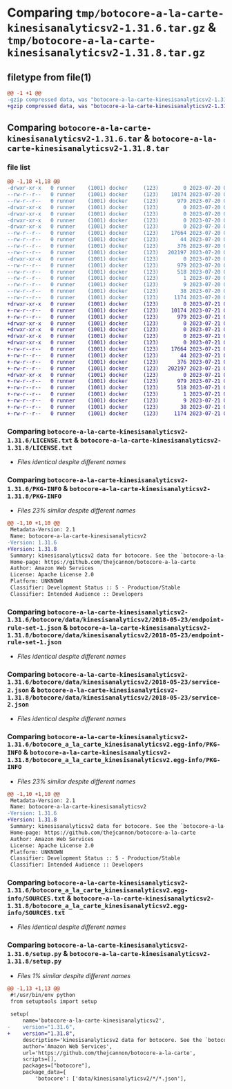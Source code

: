 # Comparing `tmp/botocore-a-la-carte-kinesisanalyticsv2-1.31.6.tar.gz` & `tmp/botocore-a-la-carte-kinesisanalyticsv2-1.31.8.tar.gz`

## filetype from file(1)

```diff
@@ -1 +1 @@
-gzip compressed data, was "botocore-a-la-carte-kinesisanalyticsv2-1.31.6.tar", last modified: Thu Jul 20 01:20:27 2023, max compression
+gzip compressed data, was "botocore-a-la-carte-kinesisanalyticsv2-1.31.8.tar", last modified: Fri Jul 21 01:21:36 2023, max compression
```

## Comparing `botocore-a-la-carte-kinesisanalyticsv2-1.31.6.tar` & `botocore-a-la-carte-kinesisanalyticsv2-1.31.8.tar`

### file list

```diff
@@ -1,18 +1,18 @@
-drwxr-xr-x   0 runner    (1001) docker     (123)        0 2023-07-20 01:20:27.558745 botocore-a-la-carte-kinesisanalyticsv2-1.31.6/
--rw-r--r--   0 runner    (1001) docker     (123)    10174 2023-07-20 01:20:27.000000 botocore-a-la-carte-kinesisanalyticsv2-1.31.6/LICENSE.txt
--rw-r--r--   0 runner    (1001) docker     (123)      979 2023-07-20 01:20:27.558745 botocore-a-la-carte-kinesisanalyticsv2-1.31.6/PKG-INFO
-drwxr-xr-x   0 runner    (1001) docker     (123)        0 2023-07-20 01:20:27.554745 botocore-a-la-carte-kinesisanalyticsv2-1.31.6/botocore/
-drwxr-xr-x   0 runner    (1001) docker     (123)        0 2023-07-20 01:20:27.554745 botocore-a-la-carte-kinesisanalyticsv2-1.31.6/botocore/data/
-drwxr-xr-x   0 runner    (1001) docker     (123)        0 2023-07-20 01:20:27.554745 botocore-a-la-carte-kinesisanalyticsv2-1.31.6/botocore/data/kinesisanalyticsv2/
-drwxr-xr-x   0 runner    (1001) docker     (123)        0 2023-07-20 01:20:27.558745 botocore-a-la-carte-kinesisanalyticsv2-1.31.6/botocore/data/kinesisanalyticsv2/2018-05-23/
--rw-r--r--   0 runner    (1001) docker     (123)    17664 2023-07-20 01:19:55.000000 botocore-a-la-carte-kinesisanalyticsv2-1.31.6/botocore/data/kinesisanalyticsv2/2018-05-23/endpoint-rule-set-1.json
--rw-r--r--   0 runner    (1001) docker     (123)       44 2023-07-20 01:19:55.000000 botocore-a-la-carte-kinesisanalyticsv2-1.31.6/botocore/data/kinesisanalyticsv2/2018-05-23/examples-1.json
--rw-r--r--   0 runner    (1001) docker     (123)      376 2023-07-20 01:19:55.000000 botocore-a-la-carte-kinesisanalyticsv2-1.31.6/botocore/data/kinesisanalyticsv2/2018-05-23/paginators-1.json
--rw-r--r--   0 runner    (1001) docker     (123)   202197 2023-07-20 01:19:55.000000 botocore-a-la-carte-kinesisanalyticsv2-1.31.6/botocore/data/kinesisanalyticsv2/2018-05-23/service-2.json
-drwxr-xr-x   0 runner    (1001) docker     (123)        0 2023-07-20 01:20:27.558745 botocore-a-la-carte-kinesisanalyticsv2-1.31.6/botocore_a_la_carte_kinesisanalyticsv2.egg-info/
--rw-r--r--   0 runner    (1001) docker     (123)      979 2023-07-20 01:20:27.000000 botocore-a-la-carte-kinesisanalyticsv2-1.31.6/botocore_a_la_carte_kinesisanalyticsv2.egg-info/PKG-INFO
--rw-r--r--   0 runner    (1001) docker     (123)      518 2023-07-20 01:20:27.000000 botocore-a-la-carte-kinesisanalyticsv2-1.31.6/botocore_a_la_carte_kinesisanalyticsv2.egg-info/SOURCES.txt
--rw-r--r--   0 runner    (1001) docker     (123)        1 2023-07-20 01:20:27.000000 botocore-a-la-carte-kinesisanalyticsv2-1.31.6/botocore_a_la_carte_kinesisanalyticsv2.egg-info/dependency_links.txt
--rw-r--r--   0 runner    (1001) docker     (123)        9 2023-07-20 01:20:27.000000 botocore-a-la-carte-kinesisanalyticsv2-1.31.6/botocore_a_la_carte_kinesisanalyticsv2.egg-info/top_level.txt
--rw-r--r--   0 runner    (1001) docker     (123)       38 2023-07-20 01:20:27.558745 botocore-a-la-carte-kinesisanalyticsv2-1.31.6/setup.cfg
--rw-r--r--   0 runner    (1001) docker     (123)     1174 2023-07-20 01:20:27.000000 botocore-a-la-carte-kinesisanalyticsv2-1.31.6/setup.py
+drwxr-xr-x   0 runner    (1001) docker     (123)        0 2023-07-21 01:21:36.967208 botocore-a-la-carte-kinesisanalyticsv2-1.31.8/
+-rw-r--r--   0 runner    (1001) docker     (123)    10174 2023-07-21 01:21:36.000000 botocore-a-la-carte-kinesisanalyticsv2-1.31.8/LICENSE.txt
+-rw-r--r--   0 runner    (1001) docker     (123)      979 2023-07-21 01:21:36.963208 botocore-a-la-carte-kinesisanalyticsv2-1.31.8/PKG-INFO
+drwxr-xr-x   0 runner    (1001) docker     (123)        0 2023-07-21 01:21:36.963208 botocore-a-la-carte-kinesisanalyticsv2-1.31.8/botocore/
+drwxr-xr-x   0 runner    (1001) docker     (123)        0 2023-07-21 01:21:36.963208 botocore-a-la-carte-kinesisanalyticsv2-1.31.8/botocore/data/
+drwxr-xr-x   0 runner    (1001) docker     (123)        0 2023-07-21 01:21:36.963208 botocore-a-la-carte-kinesisanalyticsv2-1.31.8/botocore/data/kinesisanalyticsv2/
+drwxr-xr-x   0 runner    (1001) docker     (123)        0 2023-07-21 01:21:36.963208 botocore-a-la-carte-kinesisanalyticsv2-1.31.8/botocore/data/kinesisanalyticsv2/2018-05-23/
+-rw-r--r--   0 runner    (1001) docker     (123)    17664 2023-07-21 01:21:06.000000 botocore-a-la-carte-kinesisanalyticsv2-1.31.8/botocore/data/kinesisanalyticsv2/2018-05-23/endpoint-rule-set-1.json
+-rw-r--r--   0 runner    (1001) docker     (123)       44 2023-07-21 01:21:06.000000 botocore-a-la-carte-kinesisanalyticsv2-1.31.8/botocore/data/kinesisanalyticsv2/2018-05-23/examples-1.json
+-rw-r--r--   0 runner    (1001) docker     (123)      376 2023-07-21 01:21:06.000000 botocore-a-la-carte-kinesisanalyticsv2-1.31.8/botocore/data/kinesisanalyticsv2/2018-05-23/paginators-1.json
+-rw-r--r--   0 runner    (1001) docker     (123)   202197 2023-07-21 01:21:06.000000 botocore-a-la-carte-kinesisanalyticsv2-1.31.8/botocore/data/kinesisanalyticsv2/2018-05-23/service-2.json
+drwxr-xr-x   0 runner    (1001) docker     (123)        0 2023-07-21 01:21:36.963208 botocore-a-la-carte-kinesisanalyticsv2-1.31.8/botocore_a_la_carte_kinesisanalyticsv2.egg-info/
+-rw-r--r--   0 runner    (1001) docker     (123)      979 2023-07-21 01:21:36.000000 botocore-a-la-carte-kinesisanalyticsv2-1.31.8/botocore_a_la_carte_kinesisanalyticsv2.egg-info/PKG-INFO
+-rw-r--r--   0 runner    (1001) docker     (123)      518 2023-07-21 01:21:36.000000 botocore-a-la-carte-kinesisanalyticsv2-1.31.8/botocore_a_la_carte_kinesisanalyticsv2.egg-info/SOURCES.txt
+-rw-r--r--   0 runner    (1001) docker     (123)        1 2023-07-21 01:21:36.000000 botocore-a-la-carte-kinesisanalyticsv2-1.31.8/botocore_a_la_carte_kinesisanalyticsv2.egg-info/dependency_links.txt
+-rw-r--r--   0 runner    (1001) docker     (123)        9 2023-07-21 01:21:36.000000 botocore-a-la-carte-kinesisanalyticsv2-1.31.8/botocore_a_la_carte_kinesisanalyticsv2.egg-info/top_level.txt
+-rw-r--r--   0 runner    (1001) docker     (123)       38 2023-07-21 01:21:36.967208 botocore-a-la-carte-kinesisanalyticsv2-1.31.8/setup.cfg
+-rw-r--r--   0 runner    (1001) docker     (123)     1174 2023-07-21 01:21:36.000000 botocore-a-la-carte-kinesisanalyticsv2-1.31.8/setup.py
```

### Comparing `botocore-a-la-carte-kinesisanalyticsv2-1.31.6/LICENSE.txt` & `botocore-a-la-carte-kinesisanalyticsv2-1.31.8/LICENSE.txt`

 * *Files identical despite different names*

### Comparing `botocore-a-la-carte-kinesisanalyticsv2-1.31.6/PKG-INFO` & `botocore-a-la-carte-kinesisanalyticsv2-1.31.8/PKG-INFO`

 * *Files 23% similar despite different names*

```diff
@@ -1,10 +1,10 @@
 Metadata-Version: 2.1
 Name: botocore-a-la-carte-kinesisanalyticsv2
-Version: 1.31.6
+Version: 1.31.8
 Summary: kinesisanalyticsv2 data for botocore. See the `botocore-a-la-carte` package for more info.
 Home-page: https://github.com/thejcannon/botocore-a-la-carte
 Author: Amazon Web Services
 License: Apache License 2.0
 Platform: UNKNOWN
 Classifier: Development Status :: 5 - Production/Stable
 Classifier: Intended Audience :: Developers
```

### Comparing `botocore-a-la-carte-kinesisanalyticsv2-1.31.6/botocore/data/kinesisanalyticsv2/2018-05-23/endpoint-rule-set-1.json` & `botocore-a-la-carte-kinesisanalyticsv2-1.31.8/botocore/data/kinesisanalyticsv2/2018-05-23/endpoint-rule-set-1.json`

 * *Files identical despite different names*

### Comparing `botocore-a-la-carte-kinesisanalyticsv2-1.31.6/botocore/data/kinesisanalyticsv2/2018-05-23/service-2.json` & `botocore-a-la-carte-kinesisanalyticsv2-1.31.8/botocore/data/kinesisanalyticsv2/2018-05-23/service-2.json`

 * *Files identical despite different names*

### Comparing `botocore-a-la-carte-kinesisanalyticsv2-1.31.6/botocore_a_la_carte_kinesisanalyticsv2.egg-info/PKG-INFO` & `botocore-a-la-carte-kinesisanalyticsv2-1.31.8/botocore_a_la_carte_kinesisanalyticsv2.egg-info/PKG-INFO`

 * *Files 23% similar despite different names*

```diff
@@ -1,10 +1,10 @@
 Metadata-Version: 2.1
 Name: botocore-a-la-carte-kinesisanalyticsv2
-Version: 1.31.6
+Version: 1.31.8
 Summary: kinesisanalyticsv2 data for botocore. See the `botocore-a-la-carte` package for more info.
 Home-page: https://github.com/thejcannon/botocore-a-la-carte
 Author: Amazon Web Services
 License: Apache License 2.0
 Platform: UNKNOWN
 Classifier: Development Status :: 5 - Production/Stable
 Classifier: Intended Audience :: Developers
```

### Comparing `botocore-a-la-carte-kinesisanalyticsv2-1.31.6/botocore_a_la_carte_kinesisanalyticsv2.egg-info/SOURCES.txt` & `botocore-a-la-carte-kinesisanalyticsv2-1.31.8/botocore_a_la_carte_kinesisanalyticsv2.egg-info/SOURCES.txt`

 * *Files identical despite different names*

### Comparing `botocore-a-la-carte-kinesisanalyticsv2-1.31.6/setup.py` & `botocore-a-la-carte-kinesisanalyticsv2-1.31.8/setup.py`

 * *Files 1% similar despite different names*

```diff
@@ -1,13 +1,13 @@
 #!/usr/bin/env python
 from setuptools import setup
 
 setup(
     name='botocore-a-la-carte-kinesisanalyticsv2',
-    version="1.31.6",
+    version="1.31.8",
     description='kinesisanalyticsv2 data for botocore. See the `botocore-a-la-carte` package for more info.',
     author='Amazon Web Services',
     url='https://github.com/thejcannon/botocore-a-la-carte',
     scripts=[],
     packages=["botocore"],
     package_data={
         'botocore': ['data/kinesisanalyticsv2/*/*.json'],
```

